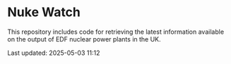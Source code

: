 # Nuke Watch

This repository includes code for retrieving the latest information available on the output of EDF nuclear power plants in the UK.

Last updated: 2025-05-03 11:12